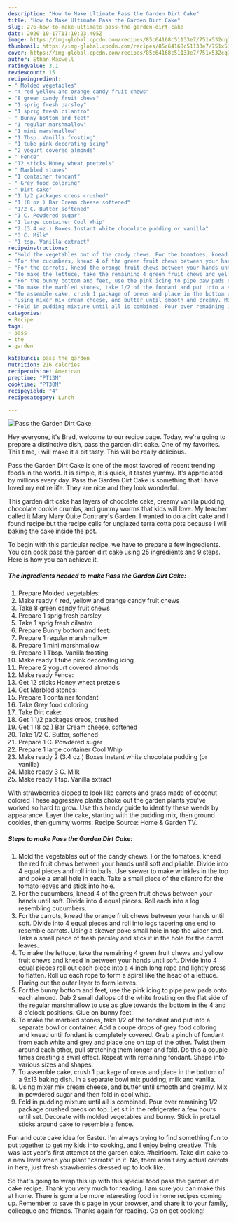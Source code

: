 ```yaml
---
description: "How to Make Ultimate Pass the Garden Dirt Cake"
title: "How to Make Ultimate Pass the Garden Dirt Cake"
slug: 276-how-to-make-ultimate-pass-the-garden-dirt-cake
date: 2020-10-17T11:10:23.405Z
image: https://img-global.cpcdn.com/recipes/85c64168c51133e7/751x532cq70/pass-the-garden-dirt-cake-recipe-main-photo.jpg
thumbnail: https://img-global.cpcdn.com/recipes/85c64168c51133e7/751x532cq70/pass-the-garden-dirt-cake-recipe-main-photo.jpg
cover: https://img-global.cpcdn.com/recipes/85c64168c51133e7/751x532cq70/pass-the-garden-dirt-cake-recipe-main-photo.jpg
author: Ethan Maxwell
ratingvalue: 3.1
reviewcount: 15
recipeingredient:
- " Molded vegetables"
- "4 red yellow and orange candy fruit chews"
- "8 green candy fruit chews"
- "1 sprig fresh parsley"
- "1 sprig fresh cilantro"
- " Bunny bottom and feet"
- "1 regular marshmallow"
- "1 mini marshmallow"
- "1 Tbsp. Vanilla frosting"
- "1 tube pink decorating icing"
- "2 yogurt covered almonds"
- " Fence"
- "12 sticks Honey wheat pretzels"
- " Marbled stones"
- "1 container fondant"
- " Grey food coloring"
- " Dirt cake"
- "1 1/2 packages oreos crushed"
- "1 (8 oz.) Bar Cream cheese softened"
- "1/2 C. Butter softened"
- "1 C. Powdered sugar"
- "1 large container Cool Whip"
- "2 (3.4 oz.) Boxes Instant white chocolate pudding or vanilla"
- "3 C. Milk"
- "1 tsp. Vanilla extract"
recipeinstructions:
- "Mold the vegetables out of the candy chews. For the tomatoes, knead the red fruit chews between your hands until soft and pliable. Divide into 4 equal pieces and roll into balls. Use skewer to make wrinkles in the top and poke a small hole in each. Take a small piece of the cilantro for the tomato leaves and stick into hole."
- "For the cucumbers, knead 4 of the green fruit chews between your hands until soft. Divide into 4 equal pieces. Roll each into a log resembling cucumbers."
- "For the carrots, knead the orange fruit chews between your hands until soft. Divide into 4 equal pieces and roll into logs tapering one end to resemble carrots. Using a skewer poke small hole in top the wider end. Take a small piece of fresh parsley and stick it in the hole for the carrot leaves."
- "To make the lettuce, take the remaining 4 green fruit chews and yellow fruit chews and knead in between your hands until soft. Divide into 4 equal pieces roll out each piece into a 4 inch long rope and lightly press to flatten. Roll up each rope to form a spiral like the head of a lettuce. Flaring out the outer layer to form leaves."
- "For the bunny bottom and feet, use the pink icing to pipe paw pads onto each almond. Dab 2 small dallops of the white frosting on the flat side of the regular marshmallow to use as glue towards the bottom in the 4 and 8 o&#39;clock positions. Glue on bunny feet."
- "To make the marbled stones, take 1/2 of the fondant and put into a separate bowl or container. Add a coupe drops of grey food coloring and knead until fondant is completely covered. Grab a pinch of fondant from each white and grey and place one on top of the other. Twist them around each other, pull stretching them longer and fold. Do this a couple times creating a swirl effect. Repeat with remaining fondant. Shape into various sizes and shapes."
- "To assemble cake, crush 1 package of oreos and place in the bottom of a 9x13 baking dish. In a separate bowl mix pudding, milk and vanilla."
- "Using mixer mix cream cheese, and butter until smooth and creamy. Mix in powdered sugar and then fold in cool whip."
- "Fold in pudding mixture until all is combined. Pour over remaining 1/2 package crushed oreos on top. Let sit in the refrigerater a few hours until set. Decorate with molded vegetables and bunny. Stick in pretzel sticks around cake to resemble a fence."
categories:
- Recipe
tags:
- pass
- the
- garden

katakunci: pass the garden 
nutrition: 216 calories
recipecuisine: American
preptime: "PT13M"
cooktime: "PT30M"
recipeyield: "4"
recipecategory: Lunch

---
```



![Pass the Garden Dirt Cake](https://img-global.cpcdn.com/recipes/85c64168c51133e7/751x532cq70/pass-the-garden-dirt-cake-recipe-main-photo.jpg)

Hey everyone, it's Brad, welcome to our recipe page. Today, we're going to prepare a distinctive dish, pass the garden dirt cake. One of my favorites. This time, I will make it a bit tasty. This will be really delicious.

Pass the Garden Dirt Cake is one of the most favored of recent trending foods in the world. It is simple, it is quick, it tastes yummy. It's appreciated by millions every day. Pass the Garden Dirt Cake is something that I have loved my entire life. They are nice and they look wonderful.

This garden dirt cake has layers of chocolate cake, creamy vanilla pudding, chocolate cookie crumbs, and gummy worms that kids will love. My teacher called it Mary Mary Quite Contrary&#39;s Garden. I wanted to do a dirt cake and I found recipe but the recipe calls for unglazed terra cotta pots because I will baking the cake inside the pot.


To begin with this particular recipe, we have to prepare a few ingredients. You can cook pass the garden dirt cake using 25 ingredients and 9 steps. Here is how you can achieve it.

<!--inarticleads1-->

##### The ingredients needed to make Pass the Garden Dirt Cake:

1. Prepare  Molded vegetables:
1. Make ready 4 red, yellow and orange candy fruit chews
1. Take 8 green candy fruit chews
1. Prepare 1 sprig fresh parsley
1. Take 1 sprig fresh cilantro
1. Prepare  Bunny bottom and feet:
1. Prepare 1 regular marshmallow
1. Prepare 1 mini marshmallow
1. Prepare 1 Tbsp. Vanilla frosting
1. Make ready 1 tube pink decorating icing
1. Prepare 2 yogurt covered almonds
1. Make ready  Fence:
1. Get 12 sticks Honey wheat pretzels
1. Get  Marbled stones:
1. Prepare 1 container fondant
1. Take  Grey food coloring
1. Take  Dirt cake:
1. Get 1 1/2 packages oreos, crushed
1. Get 1 (8 oz.) Bar Cream cheese, softened
1. Take 1/2 C. Butter, softened
1. Prepare 1 C. Powdered sugar
1. Prepare 1 large container Cool Whip
1. Make ready 2 (3.4 oz.) Boxes Instant white chocolate pudding (or vanilla)
1. Make ready 3 C. Milk
1. Make ready 1 tsp. Vanilla extract


With strawberries dipped to look like carrots and grass made of coconut colored These aggressive plants choke out the garden plants you&#39;ve worked so hard to grow. Use this handy guide to identify these weeds by appearance. Layer the cake, starting with the pudding mix, then ground cookies, then gummy worms. Recipe Source: Home &amp; Garden TV. 

<!--inarticleads2-->

##### Steps to make Pass the Garden Dirt Cake:

1. Mold the vegetables out of the candy chews. For the tomatoes, knead the red fruit chews between your hands until soft and pliable. Divide into 4 equal pieces and roll into balls. Use skewer to make wrinkles in the top and poke a small hole in each. Take a small piece of the cilantro for the tomato leaves and stick into hole.
1. For the cucumbers, knead 4 of the green fruit chews between your hands until soft. Divide into 4 equal pieces. Roll each into a log resembling cucumbers.
1. For the carrots, knead the orange fruit chews between your hands until soft. Divide into 4 equal pieces and roll into logs tapering one end to resemble carrots. Using a skewer poke small hole in top the wider end. Take a small piece of fresh parsley and stick it in the hole for the carrot leaves.
1. To make the lettuce, take the remaining 4 green fruit chews and yellow fruit chews and knead in between your hands until soft. Divide into 4 equal pieces roll out each piece into a 4 inch long rope and lightly press to flatten. Roll up each rope to form a spiral like the head of a lettuce. Flaring out the outer layer to form leaves.
1. For the bunny bottom and feet, use the pink icing to pipe paw pads onto each almond. Dab 2 small dallops of the white frosting on the flat side of the regular marshmallow to use as glue towards the bottom in the 4 and 8 o&#39;clock positions. Glue on bunny feet.
1. To make the marbled stones, take 1/2 of the fondant and put into a separate bowl or container. Add a coupe drops of grey food coloring and knead until fondant is completely covered. Grab a pinch of fondant from each white and grey and place one on top of the other. Twist them around each other, pull stretching them longer and fold. Do this a couple times creating a swirl effect. Repeat with remaining fondant. Shape into various sizes and shapes.
1. To assemble cake, crush 1 package of oreos and place in the bottom of a 9x13 baking dish. In a separate bowl mix pudding, milk and vanilla.
1. Using mixer mix cream cheese, and butter until smooth and creamy. Mix in powdered sugar and then fold in cool whip.
1. Fold in pudding mixture until all is combined. Pour over remaining 1/2 package crushed oreos on top. Let sit in the refrigerater a few hours until set. Decorate with molded vegetables and bunny. Stick in pretzel sticks around cake to resemble a fence.


Fun and cute cake idea for Easter. I&#39;m always trying to find something fun to put together to get my kids into cooking, and I enjoy being creative. This was last year&#39;s first attempt at the garden cake. #heirloom. Take dirt cake to a new level when you plant &#34;carrots&#34; in it. No, there aren&#39;t any actual carrots in here, just fresh strawberries dressed up to look like. 

So that's going to wrap this up with this special food pass the garden dirt cake recipe. Thank you very much for reading. I am sure you can make this at home. There is gonna be more interesting food in home recipes coming up. Remember to save this page in your browser, and share it to your family, colleague and friends. Thanks again for reading. Go on get cooking!
